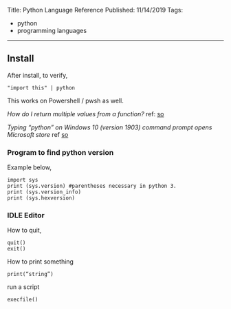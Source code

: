 Title: Python Language Reference
Published: 11/14/2019
Tags:
  - python
  - programming languages
---
## Install
After install, to verify,

    "import this" | python

This works on Powershell / pwsh as well.

_How do I return multiple values from a function?_
ref: [so](https://stackoverflow.com/q/354883)

_Typing “python” on Windows 10 (version 1903) command prompt opens Microsoft store_
ref [so](https://superuser.com/q/1437590)


### Program to find python version
Example below,

    import sys
    print (sys.version) #parentheses necessary in python 3. 
    print (sys.version_info)
    print (sys.hexversion)

### IDLE Editor
How to quit,

    quit()
    exit()

How to print something

    print(“string”)

run a script

    execfile()
